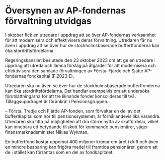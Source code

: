 # Översynen av AP-fondernas förvaltning utvidgas

I oktober fick en utredare i uppdrag att se över AP-fondernas verksamhet för att modernisera och effektivisera deras förvaltning. Utredaren får nu även i uppdrag att se över hur de stockholmsbaserade buffertfonderna kan öka stordriftsfördelarna.

Regeringskansliet beslutade den 23 oktober 2023 om att ge en utredare i uppdrag att utreda och lämna förslag på åtgärder för att modernisera och effektivisera den samlade förvaltningen av Första–Fjärde och Sjätte AP-fondernas fondkapital (Fi2023:E).

Utredaren ska nu även se över hur de stockholmsbaserade buffertfonderna kan öka stordriftsfördelarna. Det handlar exempelvis om att undersöka förutsättningarna för att tre liknande fonder konsolideras till två. Tilläggsuppdraget är förankrat i Pensionsgruppen.

– Första, Tredje och Fjärde AP-fonden, som förvaltar en del av det buffertkapital som hör till pensionssystemet, är förhållandevis lika varandra. Utredaren ska titta på möjligheten att dra större nytta av skalfördelar, vilket kan innebära ett betydande tillskott för kommande pensionärer, säger finansmarknadsminister Niklas Wykman.

En buffertfond kostar uppemot 400 miljoner kronor om året i drift och även en mindre besparing kan frigöra medel till framtida pensionärer, genom att de i stället kan förräntas som en del av fondkapitalet.
